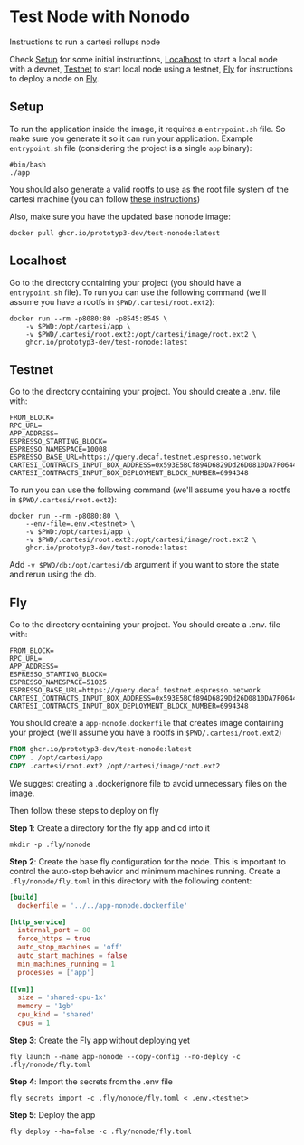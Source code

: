 # Test Node with Nonodo

Instructions to run a cartesi rollups node

Check [Setup](#setup) for some initial instructions, [Localhost](#localhost) to start a local node with a devnet, [Testnet](#testnet) to start local node using a testnet, [Fly](#fly) for instructions to deploy a node on [Fly](https://fly.io/docs).

## Setup

To run the application inside the image, it requires a `entrypoint.sh` file. So make sure you generate it so it can run your application. Example `entrypoint.sh` file (considering the project is a single `app` binary):

```shell
#bin/bash
./app
```

You should also generate a valid rootfs to use as the root file system of the cartesi machine (you can follow [these instructions](node/node.md#prepare-the-snapshot))

Also, make sure you have the updated base nonode image:

```shell
docker pull ghcr.io/prototyp3-dev/test-nonode:latest
```

## Localhost

Go to the directory containing your project (you should have a `entrypoint.sh` file). To run you can use the following command (we'll assume you have a rootfs in  `$PWD/.cartesi/root.ext2`):

```shell
docker run --rm -p8080:80 -p8545:8545 \
    -v $PWD:/opt/cartesi/app \
    -v $PWD/.cartesi/root.ext2:/opt/cartesi/image/root.ext2 \
    ghcr.io/prototyp3-dev/test-nonode:latest
```

## Testnet

Go to the directory containing your project. You should create a .env.<testnet> file with:

```shell
FROM_BLOCK=
RPC_URL=
APP_ADDRESS=
ESPRESSO_STARTING_BLOCK=
ESPRESSO_NAMESPACE=10008
ESPRESSO_BASE_URL=https://query.decaf.testnet.espresso.network
CARTESI_CONTRACTS_INPUT_BOX_ADDRESS=0x593E5BCf894D6829Dd26D0810DA7F064406aebB6
CARTESI_CONTRACTS_INPUT_BOX_DEPLOYMENT_BLOCK_NUMBER=6994348
```

To run you can use the following command (we'll assume you have a rootfs in `$PWD/.cartesi/root.ext2`):

```shell
docker run --rm -p8080:80 \
    --env-file=.env.<testnet> \
    -v $PWD:/opt/cartesi/app \
    -v $PWD/.cartesi/root.ext2:/opt/cartesi/image/root.ext2 \
    ghcr.io/prototyp3-dev/test-nonode:latest
```

Add `-v $PWD/db:/opt/cartesi/db` argument if you want to store the state and rerun using the db.

## Fly

Go to the directory containing your project. You should create a .env.<testnet> file with:

```shell
FROM_BLOCK=
RPC_URL=
APP_ADDRESS=
ESPRESSO_STARTING_BLOCK=
ESPRESSO_NAMESPACE=51025
ESPRESSO_BASE_URL=https://query.decaf.testnet.espresso.network
CARTESI_CONTRACTS_INPUT_BOX_ADDRESS=0x593E5BCf894D6829Dd26D0810DA7F064406aebB6
CARTESI_CONTRACTS_INPUT_BOX_DEPLOYMENT_BLOCK_NUMBER=6994348
```

You should create a `app-nonode.dockerfile` that creates image containing your project (we'll assume you have a rootfs in `$PWD/.cartesi/root.ext2`)

```Dockerfile
FROM ghcr.io/prototyp3-dev/test-nonode:latest
COPY . /opt/cartesi/app
COPY .cartesi/root.ext2 /opt/cartesi/image/root.ext2
```

We suggest creating a .dockerignore file to avoid unnecessary files on the image.

Then follow these steps to deploy on fly

**Step 1**: Create a directory for the fly app and cd into it

```shell
mkdir -p .fly/nonode
```

**Step 2**: Create the base fly configuration for the node. This is important to control the auto-stop behavior and minimum machines running. Create a `.fly/nonode/fly.toml` in this directory with the following content:

```toml
[build]
  dockerfile = '../../app-nonode.dockerfile'

[http_service]
  internal_port = 80
  force_https = true
  auto_stop_machines = 'off'
  auto_start_machines = false
  min_machines_running = 1
  processes = ['app']
 
[[vm]]
  size = 'shared-cpu-1x'
  memory = '1gb'
  cpu_kind = 'shared'
  cpus = 1
```

**Step 3**: Create the Fly app without deploying yet

```shell
fly launch --name app-nonode --copy-config --no-deploy -c .fly/nonode/fly.toml
```

**Step 4**: Import the secrets from the .env file

```shell
fly secrets import -c .fly/nonode/fly.toml < .env.<testnet>
```

**Step 5**: Deploy the app

```shell
fly deploy --ha=false -c .fly/nonode/fly.toml
```

